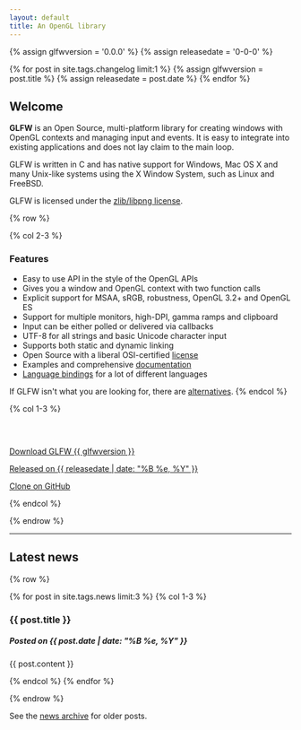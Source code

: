 ```yaml
---
layout: default
title: An OpenGL library
---
```


{% assign glfwversion = '0.0.0' %}
{% assign releasedate = '0-0-0' %}

{% for post in site.tags.changelog limit:1 %}
	{% assign glfwversion = post.title %}
	{% assign releasedate = post.date %}
{% endfor %}

## Welcome

**GLFW** is an Open Source, multi-platform library for creating windows with
OpenGL contexts and managing input and events.  It is easy to integrate into
existing applications and does not lay claim to the main loop.

GLFW is written in C and has native support for Windows, Mac OS X and many
Unix-like systems using the X Window System, such as Linux and FreeBSD.

GLFW is licensed under the [zlib/libpng license](license.html).

{% row %}

{% col 2-3 %}
### Features

- Easy to use API in the style of the OpenGL APIs
- Gives you a window and OpenGL context with two function calls
- Explicit support for MSAA, sRGB, robustness, OpenGL 3.2+ and OpenGL ES
- Support for multiple monitors, high-DPI, gamma ramps and clipboard
- Input can be either polled or delivered via callbacks
- UTF-8 for all strings and basic Unicode character input
- Supports both static and dynamic linking
- Open Source with a liberal OSI-certified [license](license.html)
- Examples and comprehensive [documentation](documentation.html)
- [Language bindings](download.html#Bindings) for a lot of different languages

If GLFW isn't what you are looking for, there are
[alternatives](links.html#alternatives_to_glfw).
{% endcol %}

{% col 1-3 %}
### &emsp;

<a href="http://sourceforge.net/projects/glfw/files/glfw/{{ glfwversion }}/glfw-{{ glfwversion }}.zip/download">
<div class="button">
<p>Download GLFW {{ glfwversion }}</p>
<p class="note">Released on 
<time datetime="{{ releasedate | date: "%Y-%m-%d" }}">
{{ releasedate | date: "%B %e, %Y" }}</time>
</p>
</div>
</a>

<a href="https://github.com/glfw/glfw">
<div class="button">
<p>Clone on GitHub</p>
</div>
</a>

{% endcol %}

{% endrow %}

---

## Latest news

{% row %}

{% for post in site.tags.news limit:3 %}
{% col 1-3 %}
<article>
<h3>{{ post.title }}</h3>
<time datetime="{{ post.date | date: "%Y-%m-%d" }}">
</time>

<h5>Posted on {{ post.date | date: "%B %e, %Y" }}</h5>

{{ post.content }}
</article>
{% endcol %}
{% endfor %}

{% endrow %}

See the [news archive](news.html) for older posts.
